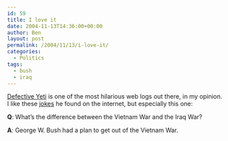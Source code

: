 ```yaml
---
id: 59
title: I love it
date: 2004-11-13T14:36:00+00:00
author: Ben
layout: post
permalink: /2004/11/13/i-love-it/
categories:
  - Politics
tags:
  - bush
  - iraq
---
```

[Defective Yeti](http://www.defectiveyeti.com/) is one of the most hilarious web logs out there, in my opinion. I like these [jokes](http://www.defectiveyeti.com/archives/001035.html) he found on the internet, but especially this one:

**Q**: What&#8217;s the difference between the Vietnam War and the Iraq War?

**A**: George W. Bush had a plan to get out of the Vietnam War.